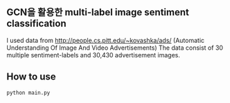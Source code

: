 ## GCN을 활용한 multi-label image sentiment classification


I used data from http://people.cs.pitt.edu/~kovashka/ads/ (Automatic Understanding Of Image And Video Advertisements)
The data consist of 30 multiple sentiment-labels and 30,430 advertisement images.

## How to use
```python
python main.py 
```
